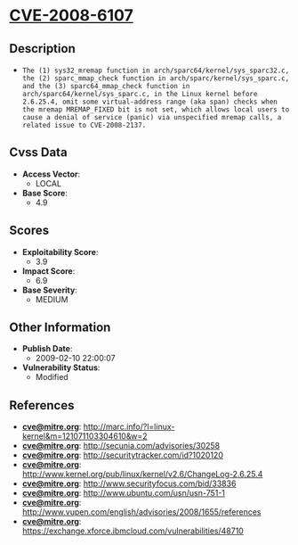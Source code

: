 
# [CVE-2008-6107](https://cve.mitre.org/cgi-bin/cvename.cgi?name=CVE-2008-6107)

## Description

- `The (1) sys32_mremap function in arch/sparc64/kernel/sys_sparc32.c, the (2) sparc_mmap_check function in arch/sparc/kernel/sys_sparc.c, and the (3) sparc64_mmap_check function in arch/sparc64/kernel/sys_sparc.c, in the Linux kernel before 2.6.25.4, omit some virtual-address range (aka span) checks when the mremap MREMAP_FIXED bit is not set, which allows local users to cause a denial of service (panic) via unspecified mremap calls, a related issue to CVE-2008-2137.`

## Cvss Data

- **Access Vector**:
  - LOCAL
- **Base Score**:
  - 4.9

## Scores

- **Exploitability Score**:
  - 3.9
- **Impact Score**:
  - 6.9
- **Base Severity**:
  - MEDIUM

## Other Information

- **Publish Date**:
  - 2009-02-10 22:00:07
- **Vulnerability Status**:
  - Modified

## References

- **cve@mitre.org**: http://marc.info/?l=linux-kernel&m=121071103304610&w=2
- **cve@mitre.org**: http://secunia.com/advisories/30258
- **cve@mitre.org**: http://securitytracker.com/id?1020120
- **cve@mitre.org**: http://www.kernel.org/pub/linux/kernel/v2.6/ChangeLog-2.6.25.4
- **cve@mitre.org**: http://www.securityfocus.com/bid/33836
- **cve@mitre.org**: http://www.ubuntu.com/usn/usn-751-1
- **cve@mitre.org**: http://www.vupen.com/english/advisories/2008/1655/references
- **cve@mitre.org**: https://exchange.xforce.ibmcloud.com/vulnerabilities/48710
